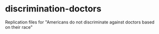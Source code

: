 # discrimination-doctors
Replication files for "Americans do not discriminate against doctors based on their race"
